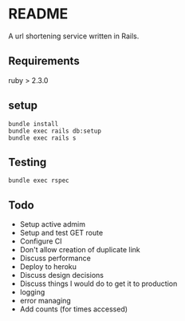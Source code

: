 # README
A url shortening service written in Rails.

## Requirements
ruby > 2.3.0

## setup
```
bundle install
bundle exec rails db:setup
bundle exec rails s
```

## Testing
```
bundle exec rspec
```


## Todo
- Setup active admim
- Setup and test GET route
- Configure CI
- Don't allow creation of duplicate link
- Discuss performance
- Deploy to heroku
- Discuss design decisions
- Discuss things I would do to get it to production
 - logging
 - error managing
 - Add counts (for times accessed)

